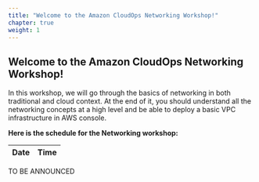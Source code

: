 ```yaml
---
title: "Welcome to the Amazon CloudOps Networking Workshop!"
chapter: true
weight: 1
---
```


## Welcome to the Amazon CloudOps Networking Workshop!

In this workshop, we will go through the basics of networking in both traditional and cloud context. At the end of it, you should understand all the networking concepts at a high level and be able to deploy a basic VPC infrastructure in AWS console.


**Here is the schedule for the Networking workshop:**

Date | Time
--- | ---
TO BE ANNOUNCED